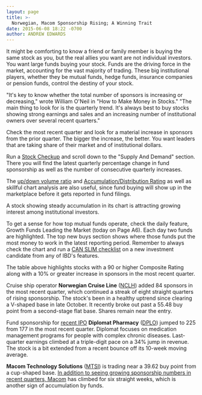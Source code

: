 ```yaml
---
layout: page
title: >-
  Norwegian, Macom Sponsorship Rising; A Winning Trait
date: 2015-06-08 18:22 -0700
author: ANDREW EDWARDS
---
```





It might be comforting to know a friend or family member is buying the same stock as you, but the real allies you want are not individual investors. You want large funds buying your stock. Funds are the driving force in the market, accounting for the vast majority of trading. These big institutional players, whether they be mutual funds, hedge funds, insurance companies or pension funds, control the destiny of your stock.

  

"It's key to know whether the total number of sponsors is increasing or decreasing," wrote William O'Neil in "How to Make Money in Stocks." "The main thing to look for is the quarterly trend. It's always best to buy stocks showing strong earnings and sales and an increasing number of institutional owners over several recent quarters."

  

Check the most recent quarter and look for a material increase in sponsors from the prior quarter. The bigger the increase, the better. You want leaders that are taking share of their market and of institutional dollars.

  

Run a [Stock Checkup](http://research.investors.com/stock-checkup) and scroll down to the "Supply And Demand" section. There you will find the latest quarterly percentage change in fund sponsorship as well as the number of consecutive quarterly increases.

  

The [up/down volume ratio](http://education.investors.com/investors-corner/749961-up-down-volume-ratio-gauges-demand.htm) and [Accumulation/Distribution Rating](http://education.investors.com/investors-corner/752874-how-to-spot-institutional-accumulation.htm) as well as skillful chart analysis are also useful, since fund buying will show up in the marketplace before it gets reported in fund filings.

  

A stock showing steady accumulation in its chart is attracting growing interest among institutional investors.

  

To get a sense for how top mutual funds operate, check the daily feature, Growth Funds Leading the Market (today on Page A6). Each day two funds are highlighted. The top new buys section shows where those funds put the most money to work in the latest reporting period. Remember to always check the chart and run a [CAN SLIM checklist](http://education.investors.com/courselandingpage.aspx?id=735790) on a new investment candidate from any of IBD's features.

  

The table above highlights stocks with a 90 or higher Composite Rating along with a 10% or greater increase in sponsors in the most recent quarter.

  

Cruise ship operator **Norwegian Cruise Line** ([NCLH](https://research.investors.com/quote.aspx?symbol=NCLH)) added 84 sponsors in the most recent quarter, which continued a streak of eight straight quarters of rising sponsorship. The stock's been in a healthy uptrend since clearing a V-shaped base in late October. It recently broke out past a 55.48 buy point from a second-stage flat base. Shares remain near the entry.

  

Fund sponsorship for [recent IPO](http://news.investors.com/iponews.htm) **Diplomat Pharmacy** ([DPLO](https://research.investors.com/quote.aspx?symbol=DPLO)) jumped to 225 from 177 in the most recent quarter. Diplomat focuses on medication management programs for people with complex chronic diseases. Last-quarter earnings climbed at a triple-digit pace on a 34% jump in revenue. The stock is a bit extended from a recent bounce off its 10-week moving average.

  

**Macom Technology Solutions** ([MTSI](https://research.investors.com/quote.aspx?symbol=MTSI)) is trading near a 39.62 buy point from a cup-shaped base. [In addition to seeing growing sponsorship numbers in recent quarters, Macom](http://news.investors.com/business-the-new-america/060315-755539-macom-technology-solutions-eyes-high-growth-semiconductor-markets.htm) has climbed for six straight weeks, which is another sign of accumulation by funds.




